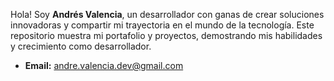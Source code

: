 Hola! Soy **Andrés Valencia**, un desarrollador con ganas de crear soluciones innovadoras y compartir mi trayectoria en el mundo de la tecnología. Este repositorio muestra mi portafolio y proyectos, demostrando mis habilidades y crecimiento como desarrollador.
<!--
## 🛠️ Technologies & Tools

- **Languages:** JavaScript, PHP
- **Frameworks:** React, Express, Node.js
- **Tools:** Git, Vite
- **Databases:** MySQL, SQL Server

## 📂 Projects

### 1. [My Portfolio Website](#)
A responsive, single-page application built with React to showcase my work, skills, and experience.

### 2. [MERN Stack App](#)
A full-stack web application using MongoDB, Express, React, and Node.js. This project demonstrates my ability to build scalable and robust web applications.

## ✨ Highlights

- **Code Quality:** Focused on clean, maintainable code with a strong emphasis on best practices.
- **Collaboration:** Open to feedback and collaboration on interesting projects.
- **Learning:** Continuously improving my skills.

## 🌍 Let's Connect

- **Portfolio:** [andresvalencia.dev](#)
- **LinkedIn:** [Andrés Valencia](#)
- **Twitter:** [@AndeV](#)
-->
- **Email:** [andre.valencia.dev@gmail.com](#)
